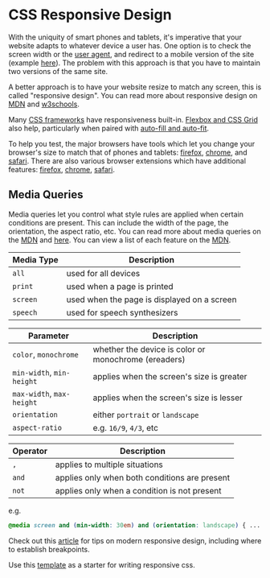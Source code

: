 
# CSS Responsive Design

With the uniquity of smart phones and tablets, it's imperative that your website adapts to whatever device a user has. One option is to check the screen width or the [user agent](https://developer.mozilla.org/en-US/docs/Web/HTTP/Headers/User-Agent), and redirect to a mobile version of the site (example [here](https://css-tricks.com/snippets/javascript/redirect-mobile-devices/)). The problem with this approach is that you have to maintain two versions of the same site.

A better approach is to have your website resize to match any screen, this is called "responsive design". You can read more about responsive design on [MDN](https://developer.mozilla.org/en-US/Apps/Progressive/Responsive/responsive_design_building_blocks) and [w3schools](https://www.w3schools.com/css/css_rwd_intro.asp).

Many [CSS frameworks](03%20-%20CSS%20Overview.md#css-frameworks) have responsiveness built-in. [Flexbox and CSS Grid](08%20-%20CSS%20Flexbox%20+%20Grid.md) also help, particularly when paired with [auto-fill and auto-fit](https://css-tricks.com/auto-sizing-columns-css-grid-auto-fill-vs-auto-fit/).

To help you test, the major browsers have tools which let you change your browser's size to match that of phones and tablets: [firefox](https://developer.mozilla.org/en-US/docs/Tools/Responsive_Design_Mode), [chrome](https://developers.google.com/web/tools/chrome-devtools/device-mode/emulate-mobile-viewports), and [safari](https://support.apple.com/kb/PH26266?locale=en_US). There are also various browser extensions which have additional features: [firefox](https://addons.mozilla.org/en-US/firefox/addon/window-resizer-webextension/), [chrome](https://chrome.google.com/webstore/detail/window-resizer/kkelicaakdanhinjdeammmilcgefonfh?hl=en), [safari](http://resizesafari.com/).


## Media Queries

Media queries let you control what style rules are applied when certain conditions are present. This can include the width of the page, the orientation, the aspect ratio, etc. You can read more about media queries on the [MDN](https://developer.mozilla.org/en-US/docs/Web/CSS/Media_Queries/Using_media_queries) and [here](https://www.w3schools.com/cSS/css_rwd_mediaqueries.asp). You can view a list of each feature on the [MDN](https://developer.mozilla.org/en-US/docs/Web/CSS/@media).

| Media Type | Description |
|--- |--- |
| `all` | used for all devices |
| `print` | used when a page is printed |
| `screen` | used when the page is displayed on a screen |
| `speech` | used for speech synthesizers |

| Parameter | Description |
|--- |--- |
| `color`, `monochrome` | whether the device is color or monochrome (ereaders) |
| `min-width`, `min-height` | applies when the screen's size is greater |
| `max-width`, `max-height` | applies when the screen's size is lesser |
| `orientation` | either `portrait` or `landscape` |
| `aspect-ratio` | e.g. `16/9`, `4/3`, etc |

| Operator | Description |
|--- |--- |
| `,` | applies to multiple situations |
| `and` | applies only when both conditions are present |
| `not` | applies only when a condition is not present |

e.g.

```css
@media screen and (min-width: 30em) and (orientation: landscape) { ... }
```

Check out this [article](https://kinsta.com/blog/responsive-web-design/) for tips on modern responsive design, including where to establish breakpoints.

Use this [template](responsive-design-template.css) as a starter for writing responsive css.